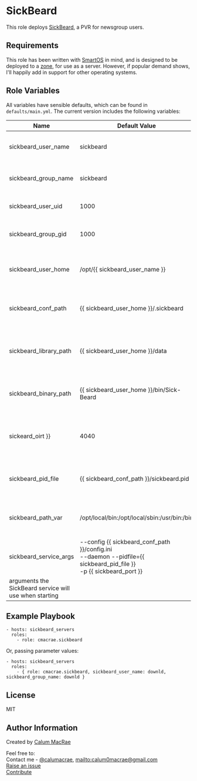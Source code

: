 SickBeard
===========
This role deploys [SickBeard](http://sickbeard.com), a PVR for newsgroup users.

Requirements
------------
This role has been written with [SmartOS](https://smartos.org) in mind, and is designed to be deployed to a [zone](https://wiki.smartos.org/display/DOC/Zones), for use as a server.
However, if popular demand shows, I'll happily add in support for other operating systems.

Role Variables
--------------
All variables have sensible defaults, which can be found in `defaults/main.yml`.
The current version includes the following variables:

| Name               | Default Value | Description                  |
|--------------------|---------------|------------------------------|
| sickbeard_user_name  | sickbeard | username to run the SickBeard service |
| sickbeard_group_name | sickbeard | groupname to run the SickBeard service |
| sickbeard_user_uid | 1000 | UID of the SickBeard service user |
| sickbeard_group_gid | 1000 | GID of the SickBeard service group |
| sickbeard_user_home | /opt/{{ sickbeard_user_name }} | home directory for the SickBeard service user |
| sickbeard_conf_path | {{ sickbeard_user_home }}/.sickbeard | configuration directory for the SickBeard service |
| sickbeard_library_path | {{ sickbeard_user_home }}/data | root library path, to be used for download directories, tv library etc. |
| sickbeard_binary_path | {{ sickbeard_user_home }}/bin/Sick-Beard | path where the SickBeard source will reside |
| sickeard_oirt }} | 4040 | the TCP port that the SickBeard web interface will bind to |
| sickbeard_pid_file | {{ sickbeard_conf_path }}/sickbeard.pid | pidfile for the SickBeard service to write the pid to |
| sickbeard_path_var | /opt/local/bin:/opt/local/sbin:/usr/bin:/bin | set $PATH for the SickBeard service script |
| sickbeard_service_args | --config {{ sickbeard_conf_path }}/config.ini<br> --daemon --pidfile={{ sickbeard_pid_file }}<br> -p {{ sickbeard_port }}
 | arguments the SickBeard service will use when starting |

Example Playbook
----------------

    - hosts: sickbeard_servers
      roles:
        - role: cmacrae.sickbeard

Or, passing parameter values:

	- hosts: sickbeard_servers
	  roles:
	    - { role: cmacrae.sickbeard, sickbeard_user_name: downld, sickbeard_group_name: downld }
License
-------
MIT

Author Information
------------------
Created by [Calum MacRae](http://cmacr.ae)

Feel free to:  
Contact me - [@calumacrae](https://twitter.com/calumacrae), [mailto:calum0macrae@gmail.com](calum0macrae@gmail.com)  
[Raise an issue](https://github.com/cmacrae/ansible-sickbeard/issues)  
[Contribute](https://github.com/cmacrae/ansible-sickbeard/pulls)  
